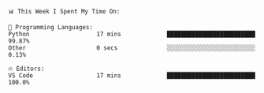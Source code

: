 <!--START_SECTION:waka-->
```text
📊 This Week I Spent My Time On: 

💬 Programming Languages: 
Python                   17 mins             █████████████████████████   99.87% 
Other                    0 secs              ░░░░░░░░░░░░░░░░░░░░░░░░░   0.13%

🔥 Editors: 
VS Code                  17 mins             █████████████████████████   100.0%
```


<!--END_SECTION:waka-->
